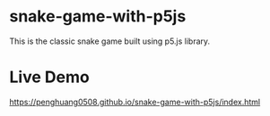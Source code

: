 # snake-game-with-p5js
This is the classic snake game built using p5.js library.

# Live Demo
https://penghuang0508.github.io/snake-game-with-p5js/index.html
